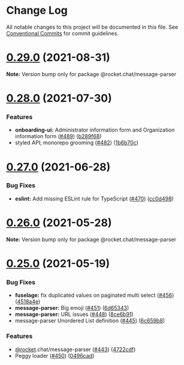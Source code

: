 # Change Log

All notable changes to this project will be documented in this file.
See [Conventional Commits](https://conventionalcommits.org) for commit guidelines.

# [0.29.0](https://github.com/RocketChat/Rocket.Chat.Fuselage/compare/v0.28.0...v0.29.0) (2021-08-31)

**Note:** Version bump only for package @rocket.chat/message-parser





# [0.28.0](https://github.com/RocketChat/Rocket.Chat.Fuselage/compare/v0.27.0...v0.28.0) (2021-07-30)


### Features

* **onboarding-ui:** Administrator information form and Organization information form ([#489](https://github.com/RocketChat/Rocket.Chat.Fuselage/issues/489)) ([b289f68](https://github.com/RocketChat/Rocket.Chat.Fuselage/commit/b289f68676954b91c792d8d97680314178bf2c60))
* styled API; monorepo grooming ([#482](https://github.com/RocketChat/Rocket.Chat.Fuselage/issues/482)) ([1b6b70c](https://github.com/RocketChat/Rocket.Chat.Fuselage/commit/1b6b70cf67ec16927b1566adc2350295a8927223))





# [0.27.0](https://github.com/RocketChat/Rocket.Chat.Fuselage/compare/v0.26.0...v0.27.0) (2021-06-28)


### Bug Fixes

* **eslint:** Add missing ESLint rule for TypeScript ([#470](https://github.com/RocketChat/Rocket.Chat.Fuselage/issues/470)) ([cc0d498](https://github.com/RocketChat/Rocket.Chat.Fuselage/commit/cc0d4989bf37f7602d1d58d051824f1dd6c096b3))





# [0.26.0](https://github.com/RocketChat/Rocket.Chat.Fuselage/compare/v0.25.0...v0.26.0) (2021-05-28)

**Note:** Version bump only for package @rocket.chat/message-parser





# [0.25.0](https://github.com/RocketChat/Rocket.Chat.Fuselage/compare/v0.24.0...v0.25.0) (2021-05-19)


### Bug Fixes

* **fuselage:** fix duplicated values on paginated multi select ([#456](https://github.com/RocketChat/Rocket.Chat.Fuselage/issues/456)) ([4518a4e](https://github.com/RocketChat/Rocket.Chat.Fuselage/commit/4518a4e661cb525d957f6140d59a641a50fc7b20))
* **message-parser:** Big emoji ([#451](https://github.com/RocketChat/Rocket.Chat.Fuselage/issues/451)) ([6d65343](https://github.com/RocketChat/Rocket.Chat.Fuselage/commit/6d653433d07edabaee821bd25ad07a5878b59a86))
* **message-parser:** URL issues ([#448](https://github.com/RocketChat/Rocket.Chat.Fuselage/issues/448)) ([8ce6b91](https://github.com/RocketChat/Rocket.Chat.Fuselage/commit/8ce6b9110547b5adf3633e87d6bc655114d4cfb4))
* message-parser Unordered List definition ([#445](https://github.com/RocketChat/Rocket.Chat.Fuselage/issues/445)) ([6c659b8](https://github.com/RocketChat/Rocket.Chat.Fuselage/commit/6c659b821fd6294eb8033dfe03e42db2dba1ca06))


### Features

* [@rocket](https://github.com/rocket).chat/message-parser ([#443](https://github.com/RocketChat/Rocket.Chat.Fuselage/issues/443)) ([4722cdf](https://github.com/RocketChat/Rocket.Chat.Fuselage/commit/4722cdff46f5987f335d989be59649c7652bb12a))
* Peggy loader ([#450](https://github.com/RocketChat/Rocket.Chat.Fuselage/issues/450)) ([0496cad](https://github.com/RocketChat/Rocket.Chat.Fuselage/commit/0496cad457d76f8a4d6a217209e4a55e315e8365))
